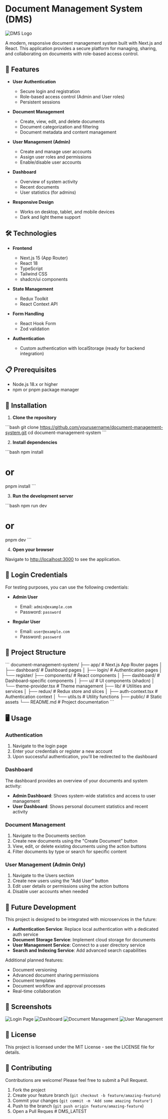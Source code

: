 # Document Management System (DMS)

![DMS Logo](https://via.placeholder.com/1200x300/0066cc/ffffff?text=Document+Management+System)

A modern, responsive document management system built with Next.js and React. This application provides a secure platform for managing, sharing, and collaborating on documents with role-based access control.

## 🚀 Features

- **User Authentication**
  - Secure login and registration
  - Role-based access control (Admin and User roles)
  - Persistent sessions

- **Document Management**
  - Create, view, edit, and delete documents
  - Document categorization and filtering
  - Document metadata and content management

- **User Management (Admin)**
  - Create and manage user accounts
  - Assign user roles and permissions
  - Enable/disable user accounts

- **Dashboard**
  - Overview of system activity
  - Recent documents
  - User statistics (for admins)

- **Responsive Design**
  - Works on desktop, tablet, and mobile devices
  - Dark and light theme support

## 🛠️ Technologies

- **Frontend**
  - Next.js 15 (App Router)
  - React 18
  - TypeScript
  - Tailwind CSS
  - shadcn/ui components

- **State Management**
  - Redux Toolkit
  - React Context API

- **Form Handling**
  - React Hook Form
  - Zod validation

- **Authentication**
  - Custom authentication with localStorage (ready for backend integration)

## 📋 Prerequisites

- Node.js 18.x or higher
- npm or pnpm package manager

## 🔧 Installation

1. **Clone the repository**

\`\`\`bash
git clone https://github.com/yourusername/document-management-system.git
cd document-management-system
\`\`\`

2. **Install dependencies**

\`\`\`bash
npm install
# or
pnpm install
\`\`\`

3. **Run the development server**

\`\`\`bash
npm run dev
# or
pnpm dev
\`\`\`

4. **Open your browser**

Navigate to [http://localhost:3000](http://localhost:3000) to see the application.

## 🔑 Login Credentials

For testing purposes, you can use the following credentials:

- **Admin User**
  - Email: `admin@example.com`
  - Password: `password`

- **Regular User**
  - Email: `user@example.com`
  - Password: `password`

## 📁 Project Structure

\`\`\`
document-management-system/
├── app/                    # Next.js App Router pages
│   ├── dashboard/          # Dashboard pages
│   ├── login/              # Authentication pages
│   └── register/
├── components/             # React components
│   ├── dashboard/          # Dashboard-specific components
│   ├── ui/                 # UI components (shadcn)
│   └── theme-provider.tsx  # Theme management
├── lib/                    # Utilities and services
│   ├── redux/              # Redux store and slices
│   ├── auth-context.tsx    # Authentication context
│   └── utils.ts            # Utility functions
├── public/                 # Static assets
└── README.md               # Project documentation
\`\`\`

## 🖥️ Usage

### Authentication

1. Navigate to the login page
2. Enter your credentials or register a new account
3. Upon successful authentication, you'll be redirected to the dashboard

### Dashboard

The dashboard provides an overview of your documents and system activity:

- **Admin Dashboard**: Shows system-wide statistics and access to user management
- **User Dashboard**: Shows personal document statistics and recent activity

### Document Management

1. Navigate to the Documents section
2. Create new documents using the "Create Document" button
3. View, edit, or delete existing documents using the action buttons
4. Filter documents by type or search for specific content

### User Management (Admin Only)

1. Navigate to the Users section
2. Create new users using the "Add User" button
3. Edit user details or permissions using the action buttons
4. Disable user accounts when needed

## 🔮 Future Development

This project is designed to be integrated with microservices in the future:

- **Authentication Service**: Replace local authentication with a dedicated auth service
- **Document Storage Service**: Implement cloud storage for documents
- **User Management Service**: Connect to a user directory service
- **Search and Indexing Service**: Add advanced search capabilities

Additional planned features:

- Document versioning
- Advanced document sharing permissions
- Document templates
- Document workflow and approval processes
- Real-time collaboration

## 📸 Screenshots

![Login Page](https://via.placeholder.com/800x450/0066cc/ffffff?text=Login+Page)
![Dashboard](https://via.placeholder.com/800x450/0066cc/ffffff?text=Dashboard)
![Document Management](https://via.placeholder.com/800x450/0066cc/ffffff?text=Document+Management)
![User Management](https://via.placeholder.com/800x450/0066cc/ffffff?text=User+Management)

## 📄 License

This project is licensed under the MIT License - see the LICENSE file for details.

## 🤝 Contributing

Contributions are welcome! Please feel free to submit a Pull Request.

1. Fork the project
2. Create your feature branch (`git checkout -b feature/amazing-feature`)
3. Commit your changes (`git commit -m 'Add some amazing feature'`)
4. Push to the branch (`git push origin feature/amazing-feature`)
5. Open a Pull Reques
#   D M S _ L A T E S T  
 